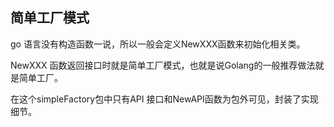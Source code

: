 ## 简单工厂模式

go 语言没有构造函数一说，所以一般会定义NewXXX函数来初始化相关类。

NewXXX 函数返回接口时就是简单工厂模式，也就是说Golang的一般推荐做法就是简单工厂。

在这个simpleFactory包中只有API 接口和NewAPI函数为包外可见，封装了实现细节。